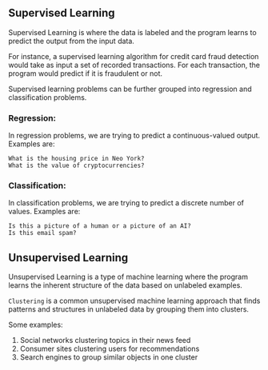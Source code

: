 ## Supervised Learning

Supervised Learning is where the data is labeled and the program learns to predict the output from the input data. 

 For instance, a supervised learning algorithm for credit card fraud detection would take as input a set of recorded transactions. For each transaction, the program would predict if it is fraudulent or not.

Supervised learning problems can be further grouped into regression and classification problems.

### Regression:

In regression problems, we are trying to predict a continuous-valued output. Examples are:

    What is the housing price in Neo York?
    What is the value of cryptocurrencies?

### Classification:

In classification problems, we are trying to predict a discrete number of values. Examples are:

    Is this a picture of a human or a picture of an AI?
    Is this email spam?

## Unsupervised Learning 

Unsupervised Learning is a type of machine learning where the program learns the inherent structure of the data based on unlabeled examples.

`Clustering` is a common unsupervised machine learning approach that finds patterns and structures in unlabeled data by grouping them into clusters.

Some examples:

 1. Social networks clustering topics in their news feed
 2. Consumer sites clustering users for recommendations
 3. Search engines to group similar objects in one cluster
